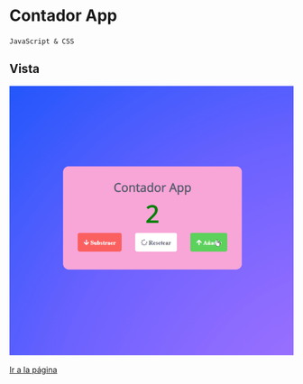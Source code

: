 # Contador App
`JavaScript & CSS`

## Vista 

![image](vista.gif)

[Ir a la página](https://trusting-lamport-e09329.netlify.app/)

